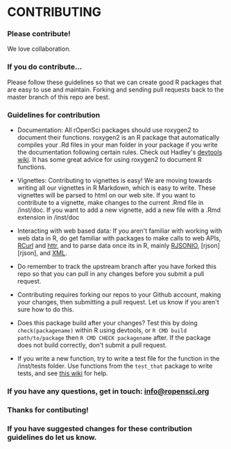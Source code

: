 # CONTRIBUTING #

### Please contribute! 
We love collaboration. 

### If you do contribute... 
Please follow these guidelines so that we can create good R packages that are easy to use and maintain. Forking and sending pull requests back to the master branch of this repo are best. 

### Guidelines for contribution
+ Documentation: All rOpenSci packages should use roxygen2 to document their functions. roxygen2 is an R package that automatically compiles your .Rd files in your man folder in your package if you write the documentation following certain rules. Check out Hadley's [devtools wiki][roxygen2]. It has some great advice for using roxygen2 to document R functions.

+ Vignettes: Contributing to vignettes is easy! We are moving towards writing all our vignettes in R Markdown, which is easy to write. These vignettes will be parsed to html on our web site. If you want to contribute to a vignette, make changes to the current .Rmd file in /inst/doc. If you want to add a new vignette, add a new file with a .Rmd extension in /inst/doc

+ Interacting with web based data: If you aren't familiar with working with web data in R, do get familiar with packages to make calls to web APIs, [RCurl][rcurl] and [httr][httr], and to parse data once its in R, mainly [RJSONIO][rjsonio], [rjson][rjson], and [XML][xml].

+ Do remember to track the upstream branch after you have forked this repo so that you can pull in any changes before you submit a pull request. 

+ Contributing requires forking our repos to your Github account, making your changes, then submitting a pull request. Let us know if you aren't sure how to do this.

+ Does this package build after your changes? Test this by doing `check(packagename)` within R using devtools, or `R CMD build path/to/package` then `R CMD CHECK packagename` after. If the package does not build correctly, don't submit a pull request. 

+ If you write a new function, try to write a test file for the function in the /inst/tests folder. Use functions from the `test_that` package to write tests, and see [this wiki][wikitest] for help.

### If you have any questions, get in touch: [info@ropensci.org](mailto:info@ropensci.org)

### Thanks for contibuting!

### If you have suggested changes for these contribution guidelines do let us know.

[roxygen2]: https://github.com/hadley/devtools/wiki/Documenting-functions
[rcurl]: http://cran.r-project.org/web/packages/RCurl/index.html
[httr]: http://cran.r-project.org/web/packages/httr/index.html
[rjsonio]: http://cran.r-project.org/web/packages/RJSONIO/index.html
[xml]: http://cran.r-project.org/web/packages/XML/index.html
[wikitest]: https://github.com/hadley/devtools/wiki/Testing